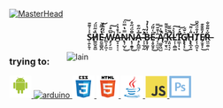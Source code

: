 [![MasterHead](https://www.teahub.io/photos/full/11-110881_serial-experiments-lain-pixel-art.gif)](https://www.google.fr)

<h3 align="center">S̷͔̱̙͍̩̍͗͗͌̄H̸͇̼̬̱̻̏̽̃̈̈́E̵͍̬̳̬̪̔̓̅̄͝ ̸͚͕̗͖͕̀̈́̎̑̓W̵̡̠̗̼̫̋͆̊̚͠A̶̬̟͙͔͔͗̊̔̍͘N̷̢̹̺͕̿̔̿̈͜͠N̷̨͎̯̥̄̑̈́̋̊͜A̶̧̙̪͚͕̅̽̋͒͘ ̴̹̹̲̣̰͂̉͂͘̚B̵̨͓̻̥̩̍̓̔̓̉Ë̴͔̥̤̥͑̎̈́͘͜ ̴̞̘̼̫͉̑͗͊̄̿Ą̸̪̥͖̺́̄̍̿̚ ̴̰̣͍̖̼̊̀̀͒͌K̶̘͈̘͉̣͆̆̅̌̚Ļ̴͎̯̲͇̽̀̽̕͠Ḯ̵̛̫̲̹̩́̚͝ͅG̸̢̢̛̝̝͛̌́̕͜H̵̢̢̲̟̱̎̾͌͘͝Ț̸̹̪͍̓̐̈́̌̈ͅE̸̞̫̥͓̓̄̄͒͊͜Ř̶͖̼̯̠͉̇͌̐̐</h3>

<img align="right" alt="lain" width="400" src="https://i.pinimg.com/originals/1c/65/1d/1c651dde79663de75d0758623752b251.gif" href="https://www.google.fr">

<h3 align="left">trying to:</h3>
<p align="left"> 
  <a href="https://developer.android.com" target="_blank" rel="noreferrer"> 
    <img src="https://raw.githubusercontent.com/devicons/devicon/master/icons/android/android-original-wordmark.svg" alt="android" width="40" height="40"/> 
  </a> 
  <a href="https://www.arduino.cc/" target="_blank" rel="noreferrer">
    <img src="https://cdn.worldvectorlogo.com/logos/arduino-1.svg" alt="arduino" width="40" height="40"/> 
  </a> 
  <a href="https://www.w3schools.com/css/" target="_blank" rel="noreferrer"> 
    <img src="https://raw.githubusercontent.com/devicons/devicon/master/icons/css3/css3-original-wordmark.svg" alt="css3" width="40" height="40"/> 
  </a> 
  <a href="https://www.w3.org/html/" target="_blank" rel="noreferrer"> 
   <img src="https://raw.githubusercontent.com/devicons/devicon/master/icons/html5/html5-original-wordmark.svg" alt="html5" width="40" height="40"/> 
  </a> 
  <a href="https://www.java.com" target="_blank" rel="noreferrer"> 
    <img src="https://raw.githubusercontent.com/devicons/devicon/master/icons/java/java-original.svg" alt="java" width="40" height="40"/> 
  </a> 
  <a href="https://developer.mozilla.org/en-US/docs/Web/JavaScript" target="_blank" rel="noreferrer"> 
    <img src="https://raw.githubusercontent.com/devicons/devicon/master/icons/javascript/javascript-original.svg" alt="javascript" width="40" height="40"/> 
  </a> 
  <a href="https://www.photoshop.com/en" target="_blank" rel="noreferrer"> 
    <img src="https://raw.githubusercontent.com/devicons/devicon/master/icons/photoshop/photoshop-line.svg" alt="photoshop" width="40" height="40"/> 
  </a> 
</p>
